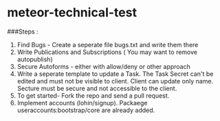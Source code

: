 # meteor-technical-test


###Steps :
1. Find Bugs - Create a seperate file bugs.txt and write them there
2. Write Publications and Subscriptions ( You may want to remove autopublish)
3. Secure Autoforms - either with allow/deny or other approach
4. Write a seperate template to update a Task. The Task Secret can't be edited and must not be visible to client. Client can update only name. Secture must be secure and not accessible to the client.
5. To get started- Fork the repo and send a pull request.
6. Implement accounts (lohin/signup). Packaege useraccounts:bootstrap/core are already added.



